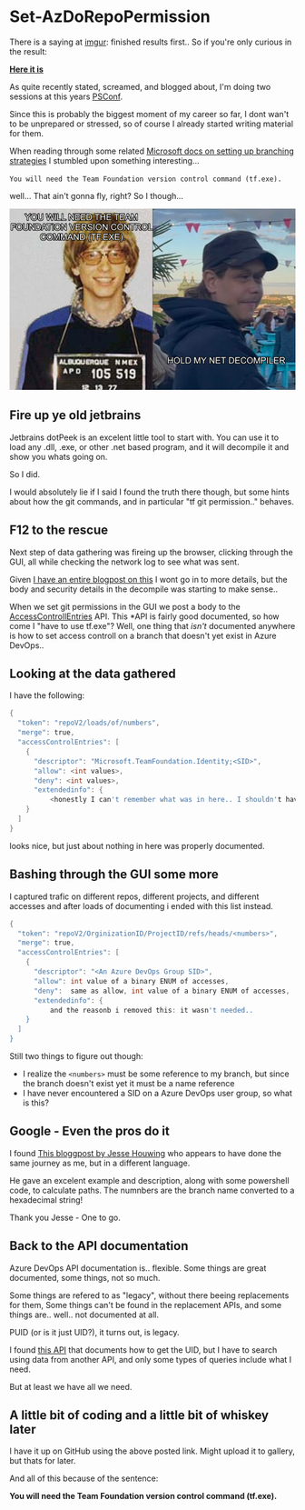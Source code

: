 # Set-AzDoRepoPermission

There is a saying at [imgur](imgur.com): finished results first..
So if you're only curious in the result:

[**Here it is**](https://github.com/bjompen/Set-AzDoRepoPermission)

As quite recently stated, screamed, and blogged about, I'm doing two sessions at this years [PSConf](psconf.eu).

Since this is probably the biggest moment of my career so far, I dont wan't to be unprepared or stressed, so of course I already started writing material for them.

When reading through some related [Microsoft docs on setting up branching strategies](https://docs.microsoft.com/en-us/azure/devops/repos/git/require-branch-folders?view=azure-devops&tabs=command-line) I stumbled upon something interesting...

`You will need the Team Foundation version control command (tf.exe).`

well... That ain't gonna fly, right? So I though...

![Hold my .net decompiler](../images/Set-AzDoPermission/holdmydecmpiler.png)

## Fire up ye old jetbrains

Jetbrains dotPeek is an excelent little tool to start with. You can use it to load any .dll, .exe, or other .net based program, and it will decompile it and show you whats going on.

So I did.

I would absolutely lie if I said I found the truth there though, but some hints about how the git commands, and in particular "tf git permission.." behaves.

## F12 to the rescue

Next step of data gathering was fireing up the browser, clicking through the GUI, all while checking the network log to see what was sent.

Given [I have an entire blogpost on this](.\f12.md) I wont go in to more details, but the body and security details in the decompile was starting to make sense..

When we set git permissions in the GUI we post a body to the [AccessControllEntries](https://docs.microsoft.com/en-us/rest/api/azure/devops/security/access-control-entries/set-access-control-entries?view=azure-devops-rest-7.1) API. This *API is fairly good documented, so how come I "have to use tf.exe"? Well, one thing that _isn't_ documented anywhere is how to set access controll on a branch that doesn't yet exist in Azure DevOps..

## Looking at the data gathered

I have the following:

```Powershell
{
  "token": "repoV2/loads/of/numbers",
  "merge": true,
  "accessControlEntries": [
    {
      "descriptor": "Microsoft.TeamFoundation.Identity;<SID>",
      "allow": <int values>,
      "deny": <int values>,
      "extendedinfo": {
          <honestly I can't remember what was in here.. I shouldn't have removed it _before_ blogging...>
    }
  ]
}
```

looks nice, but just about nothing in here was properly documented.

## Bashing through the GUI some more

I captured trafic on different repos, different projects, and different accesses and after loads of documenting i ended with this list instead.

```Powershell
{
  "token": "repoV2/OrginizationID/ProjectID/refs/heads/<numbers>",
  "merge": true,
  "accessControlEntries": [
    {
      "descriptor": "<An Azure DevOps Group SID>",
      "allow": int value of a binary ENUM of accesses,
      "deny":  same as allow, int value of a binary ENUM of accesses,
      "extendedinfo": {
          and the reasonb i removed this: it wasn't needed..
    }
  ]
}
```

Still two things to figure out though:

- I realize the `<numbers>` must be some reference to my branch, but since the branch doesn't exist yet it must be a name reference
- I have never encountered a SID on a Azure DevOps user group, so what is this?

## Google - Even the pros do it

I found [This bloggpost by Jesse Houwing](https://jessehouwing.net/azure-devops-git-setting-default-repository-permissions/) who appears to have done the same journey as me, but in a different language.

He gave an excelent example and description, along with some powershell code, to calculate paths. The numnbers are the branch name converted to a hexadecimal string!

Thank you Jesse - One to go.

## Back to the API documentation

Azure DevOps API documentation is.. flexible. Some things are great documented, some things, not so much.

Some things are refered to as "legacy", without there beeing replacements for them, Some things can't be found in the replacement APIs, and some things are.. well.. not documented at all.

PUID (or is it just UID?), it turns out, is legacy.

I found [this API](https://docs.microsoft.com/en-us/rest/api/azure/devops/ims/identities/read-identities?view=azure-devops-rest-7.1) that documents how to get the UID, but I have to search using data from another API, and only some types of queries include what I need.

But at least we have all we need.

## A little bit of coding and a little bit of whiskey later

I have it up on GitHub using the above posted link.
Might upload it to gallery, but thats for later.

And all of this because of the sentence:

**You will need the Team Foundation version control command (tf.exe).**
